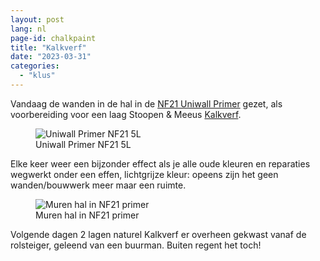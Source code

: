 ```yaml
---
layout: post
lang: nl
page-id: chalkpaint
title: "Kalkverf"
date: "2023-03-31"
categories:
  - "klus"
---
```


Vandaag de wanden in de hal in de [NF21 Uniwall Primer](https://serefni.is/vara/primer-nf21-kalkgrunnur/) gezet, als voorbereiding
voor een laag Stoopen & Meeus [Kalkverf](http://www.stoopen-meeus.com/minerale-afwerkingen/kalk/).

<figure><img src='{{ "/assets/img/blog/C8CA39CF-DB28-45DB-A2E2-56C1083CFFDA.jpeg" | relative_url }}' alt="Uniwall Primer NF21 5L" class='img-fluid'><figcaption class="kleiner">Uniwall Primer NF21 5L</figcaption></figure>

Elke keer weer een bijzonder effect als je alle oude kleuren en reparaties wegwerkt
onder een effen, lichtgrijze kleur: opeens zijn het geen wanden/bouwwerk meer maar
een ruimte.

<figure><img src='{{ "/assets/img/blog/B914367A-9EEF-4BB1-981F-2C111CA163D2-scaled.jpeg" | relative_url }}' alt="Muren hal in NF21 primer" class='img-fluid'><figcaption class="kleiner">Muren hal in NF21 primer</figcaption></figure>

Volgende dagen 2 lagen naturel Kalkverf er overheen gekwast vanaf de rolsteiger, geleend van een
buurman. Buiten regent het toch!
